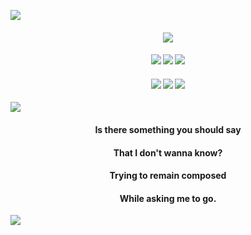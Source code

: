 ![](https://files.catbox.moe/c6lw1v.png)

#### <p align="center"> [![](https://files.catbox.moe/inncrb.png)](https://rentry.co/samestation)
#### <p align="center"> [![](https://files.catbox.moe/q2ei3h.png)](https://rentry.co/fri) [![](https://files.catbox.moe/39q5n3.png)](https://friself.straw.page/) [![](https://files.catbox.moe/n2rkd2.png)](https://biolovenescent.straw.page/)
#### <p align="center"> [![](https://files.catbox.moe/g5xsp0.png)](https://rentry.co/friurls) [![](https://files.catbox.moe/y416yx.png)](https://fri.atabook.org/) [![](https://files.catbox.moe/qgksr5.png)](https://rentry.co/ptowner)

![](https://files.catbox.moe/abbsb2.png)
#### <p align="center"> Is there something you should say

#### <p align="center"> That I don't wanna know?

#### <p align="center"> Trying to remain composed

#### <p align="center"> While asking me to go.

![](https://files.catbox.moe/vx1nx0.png) 
